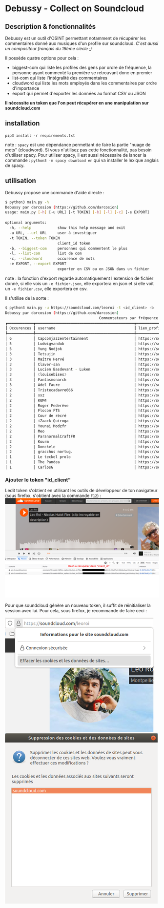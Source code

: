 # Debussy - Collect on Soundcloud

## Description & fonctionnalités

Debussy est un outil d'OSINT permettant notamment de récupérer les commentaires donné aux musiques d'un profile sur soundcloud.
_C'est aussi un compositeur français du 19ème siècle ;)_

Il possède quatre options pour cela :
 - biggest-com qui liste les profiles des gens par ordre de fréquence, la personne ayant commenté la première se retrouvant donc en premier
 - list-com qui liste l'intégralité des commentaires
 - cloudword qui liste les mots employés dans les commentaires par ordre d'importance
 - export qui permet d'exporter les données au format CSV ou JSON

**Il nécessite un token que l'on peut récupérer en une manipulation sur soundcloud.com**

 ## installation

 `pip3 install -r requirements.txt`

note : `spacy` est une dépendance permettant de faire la partie "nuage de mots" (cloudword). Si vous n'utilisez pas cette fonctionnalité, pas besoin d'utiliser spacy.
Pour utiliser spacy, il est aussi nécessaire de lancer la commande :
`python3 -m spacy download en`
qui va installer le lexique anglais de spacy.

## utilisation

Debussy propose une commande d'aide directe :

```bash
$ python3 main.py -h
Debussy par darcosion (https://github.com/darcosion)
usage: main.py [-h] [-u URL] [-t TOKEN] [-b] [-l] [-c] [-e EXPORT]

optional arguments:
  -h, --help            show this help message and exit
  -u URL, --url URL     user à investiguer
  -t TOKEN, --token TOKEN
                        client_id token
  -b, --biggest-com     personnes qui commentent le plus
  -l, --list-com        list de com
  -c, --cloudword       occurence de mots
  -e EXPORT, --export EXPORT
                        exporter en CSV ou en JSON dans un fichier
```

note : la fonction d'export regarde automatiquement l'extension de fichier donné, si elle vois un `-e fichier.json`, elle exportera en json et si elle voit un `-e fichier.csv`, elle exportera en csv.

Il s'utilise de la sorte :  


```bash
$ python3 main.py -u https://soundcloud.com/leoroi -t <id_client> -b
Debussy par darcosion (https://github.com/darcosion)
                                           Commentateurs par fréquence                                            
┏━━━━━━━━━━━━┳━━━━━━━━━━━━━━━━━━━━━━━━━━━━━━━━━━━━━━━━━━━━━┳━━━━━━━━━━━━━━━━━━━━━━━━━━━━━━━━━━━━━━━━━━━━━━━━━━━━━┓
┃ Occurences ┃ username                                    ┃ lien_profile                                        ┃
┡━━━━━━━━━━━━╇━━━━━━━━━━━━━━━━━━━━━━━━━━━━━━━━━━━━━━━━━━━━━╇━━━━━━━━━━━━━━━━━━━━━━━━━━━━━━━━━━━━━━━━━━━━━━━━━━━━━┩
│ 6          │ Capcomjazzentertainment                     │ https://soundcloud.com/capcomjazzent                │
│ 5          │ Ludwigvandub                                │ https://soundcloud.com/ludwigvandub                 │
│ 5          │ Yung Nodjok                                 │ https://soundcloud.com/yungnodjok                   │
│ 3          │ Tetsujin                                    │ https://soundcloud.com/txtsxjxn                     │
│ 3          │ Maître Hervé                                │ https://soundcloud.com/exeio                        │
│ 3          │ Claver-san                                  │ https://soundcloud.com/claver-san                   │
│ 3          │ Lucien Basdevant - Luken                    │ https://soundcloud.com/luuken                       │
│ 3          │ ☾louisebises☽                               │ https://soundcloud.com/louisebises                  │
│ 3          │ Fantasmonarch                               │ https://soundcloud.com/fantasmonarch                │
│ 3          │ Adel Faure                                  │ https://soundcloud.com/adelfaure                    │
│ 2          │ Tristecadavre666                            │ https://soundcloud.com/emonsoy666                   │
│ 2          │ xxz                                         │ https://soundcloud.com/xxxzxxxzxxxz                 │
│ 2          │ K0M4                                        │ https://soundcloud.com/user-705113193-565327199     │
│ 2          │ Roger Federêve                              │ https://soundcloud.com/fedecrepes                   │
│ 2          │ Flocon FTS                                  │ https://soundcloud.com/user449838177                │
│ 2          │ Cour de récré                               │ https://soundcloud.com/courderecre                  │
│ 2          │ iZaack Quiroga                              │ https://soundcloud.com/izaack-quiroga               │
│ 2          │ Younai Modzfr                               │ https://soundcloud.com/younai-modzfr                │
│ 2          │ Meo                                         │ https://soundcloud.com/meorciaa                     │
│ 2          │ ParanormalCraftFR                           │ https://soundcloud.com/paranormalcraftfr            │
│ 2          │ Kourm                                       │ https://soundcloud.com/kourmwave                    │
│ 2          │ Donckele                                    │ https://soundcloud.com/neirda-donckele              │
│ 2          │ gracchus nortug.                            │ https://soundcloud.com/gracchusnortug               │
│ 1          │ Le teckel prolo                             │ https://soundcloud.com/jeanne-crowley-129656146     │
│ 1          │ The Pandea                                  │ https://soundcloud.com/thepandea                    │
│ 1          │ CarlosG                                     │ https://soundcloud.com/user-23956215                │
```

### Ajouter le token "id_client"

Ledit token s'obtient en utilisant les outils de développeur de ton navigateur (sous firefox, s'obtient avec la commande `F12`) :
![image de soundcloud](doc/flex.png)

Pour que soundcloud génère un nouveau token, il suffit de réinitialiser la session avec lui. Pour cela, sous firefox, je recommande de faire ceci :

![image de soundcloud](doc/1.png)  
![image de soundcloud](doc/2.png)
